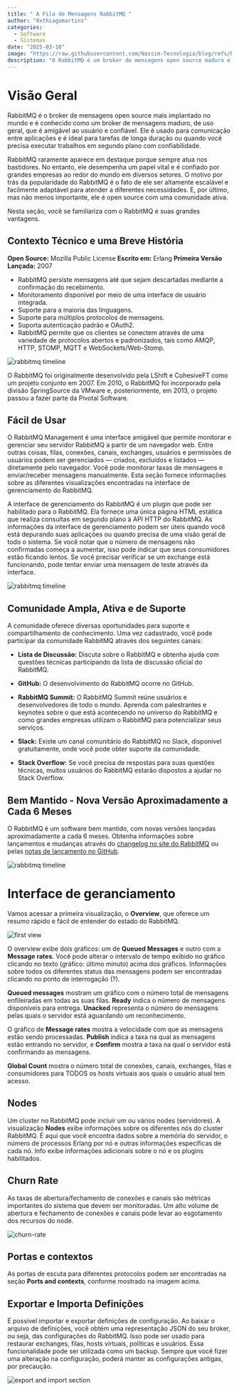 ```yaml
---
title: " A Fila de Mensagens RabbitMQ "
author: "0xthiagomartins"
categories: 
  - Software
  - Sistemas
date: "2025-03-18"
image: "https://raw.githubusercontent.com/Nassim-Tecnologia/blog/refs/heads/main/assets/posts/rabbitmq/hero.png"
description: "O RabbitMQ é um broker de mensagens open source maduro e confiável, usado para comunicação entre aplicações. Descubra como ele facilita tarefas de longa duração, trabalhos em segundo plano e por que é a escolha preferida de grandes empresas globalmente."
---
```


# Visão Geral

RabbitMQ é o broker de mensagens open source mais implantado no mundo e é conhecido como um broker de mensagens maduro, de uso geral, que é amigável ao usuário e confiável. Ele é usado para comunicação entre aplicações e é ideal para tarefas de longa duração ou quando você precisa executar trabalhos em segundo plano com confiabilidade. 

RabbitMQ raramente aparece em destaque porque sempre atua nos bastidores. No entanto, ele desempenha um papel vital e é confiado por grandes empresas ao redor do mundo em diversos setores. O motivo por trás da popularidade do RabbitMQ é o fato de ele ser altamente escalável e facilmente adaptável para atender a diferentes necessidades. E, por último, mas não menos importante, ele é open source com uma comunidade ativa.

Nesta seção, você se familiariza com o RabbitMQ e suas grandes vantagens.

## Contexto Técnico e uma Breve História

**Open Source:** Mozilla Public License 
**Escrito em:** Erlang 
**Primeira Versão Lançada:** 2007

- RabbitMQ persiste mensagens até que sejam descartadas mediante a confirmação do recebimento.
- Monitoramento disponível por meio de uma interface de usuário integrada.
- Suporte para a maioria das linguagens.
- Suporte para múltiplos protocolos de mensagens.
- Suporta autenticação padrão e OAuth2. 
- RabbitMQ permite que os clientes se conectem através de uma variedade de protocolos abertos e padronizados, tais como AMQP, HTTP, STOMP, MQTT e WebSockets/Web-Stomp. 

![rabbitmq timeline](https://raw.githubusercontent.com/Nassim-Tecnologia/blog/refs/heads/main/assets/posts/rabbitmq/timeline.png)

O RabbitMQ foi originalmente desenvolvido pela LShift e CohesiveFT como um projeto conjunto em 2007. Em 2010, o RabbitMQ foi incorporado pela divisão SpringSource da VMware e, posteriormente, em 2013, o projeto passou a fazer parte da Pivotal Software. 

## Fácil de Usar

O RabbitMQ Management é uma interface amigável que permite monitorar e gerenciar seu servidor RabbitMQ a partir de um navegador web. Entre outras coisas, filas, conexões, canais, exchanges, usuários e permissões de usuários podem ser gerenciados — criados, excluídos e listados — diretamente pelo navegador. Você pode monitorar taxas de mensagens e enviar/receber mensagens manualmente. Esta seção fornece informações sobre as diferentes visualizações encontradas na interface de gerenciamento do RabbitMQ.

A interface de gerenciamento do RabbitMQ é um plugin que pode ser habilitado para o RabbitMQ. Ela fornece uma única página HTML estática que realiza consultas em segundo plano à API HTTP do RabbitMQ. As informações da interface de gerenciamento podem ser úteis quando você está depurando suas aplicações ou quando precisa de uma visão geral de todo o sistema. Se você notar que o número de mensagens não confirmadas começa a aumentar, isso pode indicar que seus consumidores estão ficando lentos. Se você precisar verificar se um exchange está funcionando, pode tentar enviar uma mensagem de teste através da interface. 

![rabbitmq timeline](https://raw.githubusercontent.com/Nassim-Tecnologia/blog/refs/heads/main/assets/posts/rabbitmq/management-ui.png)

## Comunidade Ampla, Ativa e de Suporte

A comunidade oferece diversas oportunidades para suporte e compartilhamento de conhecimento. Uma vez cadastrado, você pode participar da comunidade RabbitMQ através dos seguintes canais:

- **Lista de Discussão:** Discuta sobre o RabbitMQ e obtenha ajuda com questões técnicas participando da lista de discussão oficial do RabbitMQ.

- **GitHub:** O desenvolvimento do RabbitMQ ocorre no GitHub.

- **RabbitMQ Summit:** O RabbitMQ Summit reúne usuários e desenvolvedores de todo o mundo. Aprenda com palestrantes e keynotes sobre o que está acontecendo no universo do RabbitMQ e como grandes empresas utilizam o RabbitMQ para potencializar seus serviços.

- **Slack:** Existe um canal comunitário do RabbitMQ no Slack, disponível gratuitamente, onde você pode obter suporte da comunidade.

- **Stack Overflow:** Se você precisa de respostas para suas questões técnicas, muitos usuários do RabbitMQ estarão dispostos a ajudar no Stack Overflow. 

##  Bem Mantido - Nova Versão Aproximadamente a Cada 6 Meses

O RabbitMQ é um software bem mantido, com novas versões lançadas aproximadamente a cada 6 meses. Obtenha informações sobre lançamentos e mudanças através do [changelog no site do RabbitMQ](https://www.rabbitmq.com/release-information) ou pelas [notas de lançamento no GitHub](https://github.com/rabbitmq/rabbitmq-server/releases).

![rabbitmq timeline](https://raw.githubusercontent.com/Nassim-Tecnologia/blog/refs/heads/main/assets/posts/rabbitmq/release-note.png)


# Interface de geranciamento

Vamos acessar a primeira visualização, o **Overview**, que oferece um resumo rápido e fácil de entender do estado do RabbitMQ.

![first view](https://raw.githubusercontent.com/Nassim-Tecnologia/blog/refs/heads/main/assets/posts/rabbitmq/first-view.png)

O overview exibe dois gráficos: um de **Queued Messages** e outro com a **Message rates**. 
Você pode alterar o intervalo de tempo exibido no gráfico clicando no texto (gráfico: último minuto) acima dos gráficos. 
Informações sobre todos os diferentes status das mensagens podem ser encontradas clicando no ponto de interrogação (?).

**Queued messages** mostram um gráfico com o número total de mensagens enfileiradas em todas as suas filas. 
**Ready** indica o número de mensagens disponíveis para entrega. 
**Unacked** representa o número de mensagens pelas quais o servidor está aguardando um reconhecimento.

O gráfico de **Message rates** mostra a velocidade com que as mensagens estão sendo processadas. 
**Publish** indica a taxa na qual as mensagens estão entrando no servidor, e **Confirm** mostra a taxa na qual o servidor está confirmando as mensagens.

**Global Count** mostra o número total de conexões, canais, exchanges, filas e consumidores para TODOS os hosts virtuais aos quais o usuário atual tem acesso.

## Nodes

Um cluster no RabbitMQ pode incluir um ou vários nodes (servidores). A visualização **Nodes** exibe informações sobre os diferentes nós do cluster RabbitMQ. 
É aqui que você encontra dados sobre a memória do servidor, o número de processos Erlang por nó e outras informações específicas de cada nó. 
Info exibe informações adicionais sobre o nó e os plugins habilitados.

## Churn Rate

As taxas de abertura/fechamento de conexões e canais são métricas importantes do sistema que devem ser monitoradas.
Um alto volume de abertura e fechamento de conexões e canais pode levar ao esgotamento dos recursos do node.

![churn-rate](https://raw.githubusercontent.com/Nassim-Tecnologia/blog/refs/heads/main/assets/posts/rabbitmq/churn-rate.png)

## Portas e contextos

As portas de escuta para diferentes protocolos podem ser encontradas na seção **Ports and contexts**, conforme mostrado na imagem acima.

## Exportar e Importa Definições

É possível importar e exportar definições de configuração.
Ao baixar o arquivo de definições, você obtém uma representação JSON do seu broker, ou seja, das configurações do RabbitMQ. 
Isso pode ser usado para restaurar exchanges, filas, hosts virtuais, políticas e usuários. Essa funcionalidade pode ser utilizada como um backup. 
Sempre que você fizer uma alteração na configuração, poderá manter as configurações antigas, por precaução.

![export and import section](https://raw.githubusercontent.com/Nassim-Tecnologia/blog/refs/heads/main/assets/posts/rabbitmq/export-import.png)
